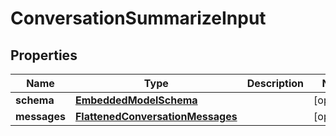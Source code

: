 
# ConversationSummarizeInput

## Properties
Name | Type | Description | Notes
------------ | ------------- | ------------- | -------------
**schema** | [**EmbeddedModelSchema**](EmbeddedModelSchema.md) |  |  [optional]
**messages** | [**FlattenedConversationMessages**](FlattenedConversationMessages.md) |  |  [optional]



